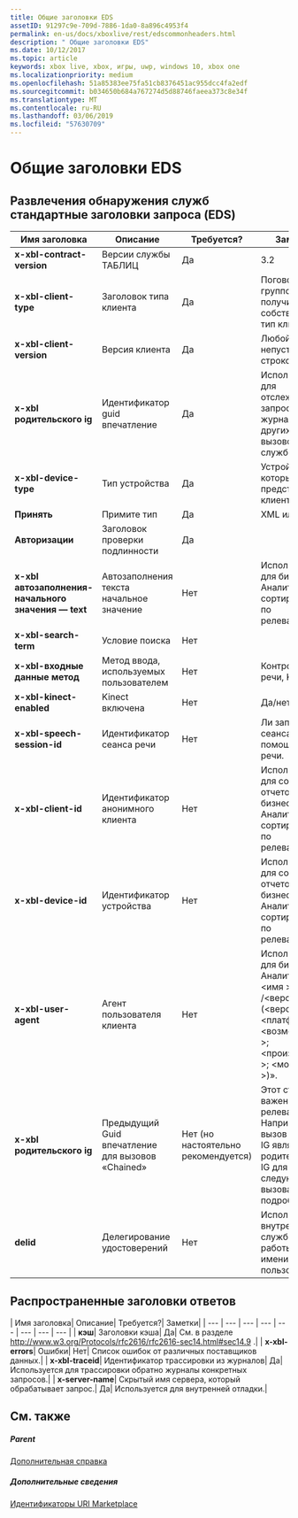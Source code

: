 ```yaml
---
title: Общие заголовки EDS
assetID: 91297c9e-709d-7886-1da0-8a896c4953f4
permalink: en-us/docs/xboxlive/rest/edscommonheaders.html
description: " Общие заголовки EDS"
ms.date: 10/12/2017
ms.topic: article
keywords: xbox live, xbox, игры, uwp, windows 10, xbox one
ms.localizationpriority: medium
ms.openlocfilehash: 51a85383ee75fa51cb8376451ac955dcc4fa2edf
ms.sourcegitcommit: b034650b684a767274d5d88746faeea373c8e34f
ms.translationtype: MT
ms.contentlocale: ru-RU
ms.lasthandoff: 03/06/2019
ms.locfileid: "57630709"
---
```

# <a name="eds-common-headers"></a>Общие заголовки EDS

<a id="ID4EO"></a>



## <a name="entertainment-discovery-services-eds-common-request-headers"></a>Развлечения обнаружения служб стандартные заголовки запроса (EDS)

| Имя заголовка| Описание| Требуется?| Заметки|
| --- | --- | --- | --- |
| <b>x-xbl-contract-version</b>| Версии службы ТАБЛИЦ| Да| 3.2|
| <b>x-xbl-client-type</b>| Заголовок типа клиента| Да| Поговорите с группой, чтобы получить свой собственный тип клиента.|
| <b>x-xbl-client-version</b>| Версия клиента| Да| Любой непустой строкой.|
| <b>x-xbl родительского ig</b>| Идентификатор guid впечатление| Да| Используется для отслеживания запроса в журналах и в других вызовов службы.|
| <b>x-xbl-device-type</b>| Тип устройства| Да| Устройства, который представляет клиента.|
| <b>Принять</b>| Примите тип| Да| XML или JSON.|
| <b>Авторизации</b>| Заголовок проверки подлинности| Да|  |
| <b>x-xbl автозаполнения-начального значения — text</b>| Автозаполнения текста начальное значение| Нет| Используется для бизнес-Аналитики и сортировкой по релевантности|
| <b>x-xbl-search-term</b>| Условие поиска| Нет|  |
| <b>x-xbl-входные данные метод</b>| Метод ввода, используемых пользователем| Нет| Контроллер, речи, Kinect.|
| <b>x-xbl-kinect-enabled</b>| Kinect включена| Нет| Да/нет.|
| <b>x-xbl-speech-session-id</b>| Идентификатор сеанса речи| Нет| Ли запуска сеанса с помощью речи.|
| <b>x-xbl-client-id</b>| Идентификатор анонимного клиента| Нет| Используется для создания отчетов бизнес-Аналитики и сортировкой по релевантности.|
| <b>x-xbl-device-id</b>| Идентификатор устройства| Нет| Используется для создания отчетов бизнес-Аналитики и сортировкой по релевантности.|
| <b>x-xbl-user-agent</b>| Агент пользователя клиента| Нет| Используется для бизнес-Аналитики. "&lt;имя > /&lt;версии > (&lt;версия ОС >; &lt;платформы >; &lt;возможность >; &lt;производства >; &lt;модели >)».|
| <b>x-xbl родительского ig</b>| Предыдущий Guid впечатление для вызовов «Chained»| Нет (но настоятельно рекомендуется)| Этот столбец важен для BI релевантности. Например вызов обзора IG является родительским IG для следующих до вызова подробно.|
| <b>delid</b>| Делегирование удостоверений| Нет| Используют внутренние службы для работы от имени пользователя.|

## <a name="common-response-headers"></a>Распространенные заголовки ответов

| Имя заголовка| Описание| Требуется?| Заметки|
| --- | --- | --- | --- | --- | --- | --- | --- |
| <b>кэш</b>| Заголовки кэша| Да| См. в разделе <a href="https://www.w3.org/Protocols/rfc2616/rfc2616-sec14.html#sec14.9"> http://www.w3.org/Protocols/rfc2616/rfc2616-sec14.html#sec14.9 </a>.|
| <b>x-xbl-errors</b>| Ошибки| Нет| Список ошибок от различных поставщиков данных.|
| <b>x-xbl-traceid</b>| Идентификатор трассировки из журналов| Да| Используется для трассировки обратно журналы конкретных запросов.|
| <b>x-server-name</b>| Скрытый имя сервера, который обрабатывает запрос.| Да| Используется для внутренней отладки.|

<a id="ID4EECAC"></a>


## <a name="see-also"></a>См. также

<a id="ID4EGCAC"></a>


##### <a name="parent"></a>Parent  

[Дополнительная справка](atoc-xboxlivews-reference-additional.md)


<a id="ID4ESCAC"></a>


##### <a name="further-information"></a>Дополнительные сведения

[Идентификаторы URI Marketplace](../uri/marketplace/atoc-reference-marketplace.md)
